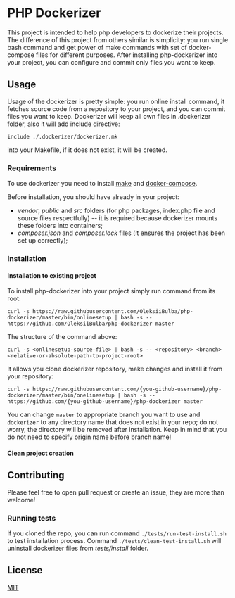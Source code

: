 # PHP Dockerizer

This project is intended to help php developers to dockerize their projects. The difference of this project from 
others similar is simplicity: you run single bash command and get power of make commands with set of docker-compose
files for different purposes. After installing php-dockerizer into your project, you can configure and commit only files you want
to keep.

## Usage

Usage of the dockerizer is pretty simple: you run online install command, it fetches source code from a repository to your project, and you can commit files you want to keep.
Dockerizer will keep all own files in .dockerizer folder, also it will add include directive:
```text
include ./.dockerizer/dockerizer.mk
```
into your Makefile, if it does not exist, it will be created. 

### Requirements

To use dockerizer you need to install [make](https://www.gnu.org/software/make/) and [docker-compose](https://docs.docker.com/compose/install/).

Before installation, you should have already in your project:
* _vendor_, _public_ and _src_ folders (for php packages, index.php file and source files respectfully) -- it is required because dockerizer mounts these folders into containers;
* _composer.json_ and _composer.lock_ files (it ensures the project has been set up correctly);

### Installation

#### Installation to existing project
To install php-dockerizer into your project simply run command from its root:
```shell
curl -s https://raw.githubusercontent.com/OleksiiBulba/php-dockerizer/master/bin/onlinesetup | bash -s -- https://github.com/OleksiiBulba/php-dockerizer master
```
The structure of the command above:
```shell
curl -s <onlinesetup-source-file> | bash -s -- <repository> <branch> <relative-or-absolute-path-to-project-root>
```
It allows you clone dockerizer repository, make changes and install it from your repository:
```shell
curl -s https://raw.githubusercontent.com/{you-github-username}/php-dockerizer/master/bin/onelinesetup | bash -s -- https://github.com/{you-github-username}/php-dockerizer master
```

You can change `master` to appropriate branch you want to use and `dockerizer` to any directory name that does not exist in your repo; do not worry, the directory will be removed after installation.
Keep in mind that you do not need to specify origin name before branch name!

#### Clean project creation



## Contributing

Please feel free to open pull request or create an issue, they are more than welcome!

### Running tests

If you cloned the repo, you can run command `./tests/run-test-install.sh` to test installation process.
Command `./tests/clean-test-install.sh` will uninstall dockerizer files from _tests/install_ folder.

## License

[MIT](https://opensource.org/licenses/MIT)